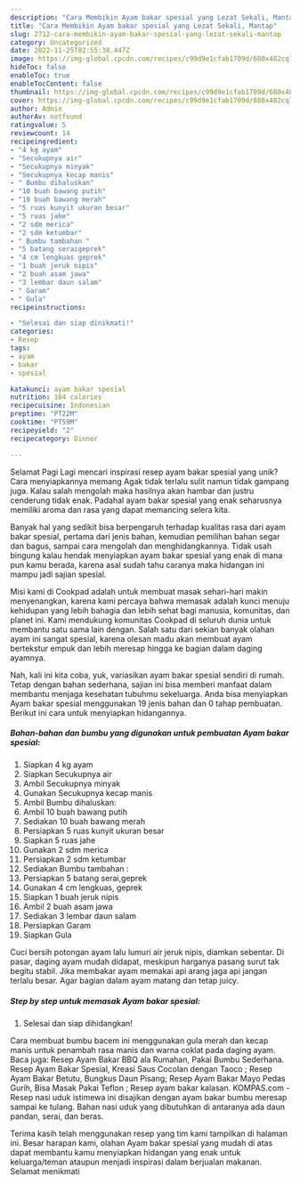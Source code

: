 ```yaml
---
description: "Cara Membikin Ayam bakar spesial yang Lezat Sekali, Mantap"
title: "Cara Membikin Ayam bakar spesial yang Lezat Sekali, Mantap"
slug: 2712-cara-membikin-ayam-bakar-spesial-yang-lezat-sekali-mantap
category: Uncategorized
date: 2022-11-25T02:55:38.447Z
image: https://img-global.cpcdn.com/recipes/c99d9e1cfab1709d/680x482cq70/ayam-bakar-spesial-foto-resep-utama.jpg
hideToc: false
enableToc: true
enableTocContent: false
thumbnail: https://img-global.cpcdn.com/recipes/c99d9e1cfab1709d/680x482cq70/ayam-bakar-spesial-foto-resep-utama.jpg
cover: https://img-global.cpcdn.com/recipes/c99d9e1cfab1709d/680x482cq70/ayam-bakar-spesial-foto-resep-utama.jpg
author: Admin
authorAv: notfound
ratingvalue: 5
reviewcount: 14
recipeingredient:
- "4 kg ayam"
- "Secukupnya air"
- "Secukupnya minyak"
- "Secukupnya kecap manis"
- " Bumbu dihaluskan"
- "10 buah bawang putih"
- "10 buah bawang merah"
- "5 ruas kunyit ukuran besar"
- "5 ruas jahe"
- "2 sdm merica"
- "2 sdm ketumbar"
- " Bumbu tambahan "
- "5 batang seraigeprek"
- "4 cm lengkuas geprek"
- "1 buah jeruk nipis"
- "2 buah asam jawa"
- "3 lembar daun salam"
- " Garam"
- " Gula"
recipeinstructions:

- "Selesai dan siap dinikmati!"
categories:
- Resep
tags:
- ayam
- bakar
- spesial

katakunci: ayam bakar spesial 
nutrition: 164 calories
recipecuisine: Indonesian
preptime: "PT22M"
cooktime: "PT59M"
recipeyield: "2"
recipecategory: Dinner

---
```



Selamat Pagi Lagi mencari inspirasi resep ayam bakar spesial yang unik? Cara menyiapkannya memang Agak tidak terlalu sulit namun tidak gampang juga. Kalau salah mengolah maka hasilnya akan hambar dan justru cenderung tidak enak. Padahal ayam bakar spesial yang enak seharusnya memiliki aroma dan rasa yang dapat memancing selera kita.


Banyak hal yang sedikit bisa berpengaruh terhadap kualitas rasa dari ayam bakar spesial, pertama dari jenis bahan, kemudian pemilihan bahan segar dan bagus, sampai cara mengolah dan menghidangkannya. Tidak usah bingung kalau hendak menyiapkan ayam bakar spesial yang enak di mana pun kamu berada, karena asal sudah tahu caranya maka hidangan ini mampu jadi sajian spesial.

Misi kami di Cookpad adalah untuk membuat masak sehari-hari makin menyenangkan, karena kami percaya bahwa memasak adalah kunci menuju kehidupan yang lebih bahagia dan lebih sehat bagi manusia, komunitas, dan planet ini. Kami mendukung komunitas Cookpad di seluruh dunia untuk membantu satu sama lain dengan. Salah satu dari sekian banyak olahan ayam ini sangat spesial, karena olesan madu akan membuat ayam bertekstur empuk dan lebih meresap hingga ke bagian dalam daging ayamnya.


Nah, kali ini kita coba, yuk, variasikan ayam bakar spesial sendiri di rumah. Tetap dengan bahan sederhana, sajian ini bisa memberi manfaat dalam membantu menjaga kesehatan tubuhmu sekeluarga. Anda bisa menyiapkan Ayam bakar spesial menggunakan 19 jenis bahan dan 0 tahap pembuatan. Berikut ini cara untuk menyiapkan hidangannya.

<!--inarticleads1-->

##### Bahan-bahan dan bumbu yang digunakan untuk pembuatan Ayam bakar spesial:

1. Siapkan 4 kg ayam
1. Siapkan Secukupnya air
1. Ambil Secukupnya minyak
1. Gunakan Secukupnya kecap manis
1. Ambil  Bumbu dihaluskan:
1. Ambil 10 buah bawang putih
1. Sediakan 10 buah bawang merah
1. Persiapkan 5 ruas kunyit ukuran besar
1. Siapkan 5 ruas jahe
1. Gunakan 2 sdm merica
1. Persiapkan 2 sdm ketumbar
1. Sediakan  Bumbu tambahan :
1. Persiapkan 5 batang serai,geprek
1. Gunakan 4 cm lengkuas, geprek
1. Siapkan 1 buah jeruk nipis
1. Ambil 2 buah asam jawa
1. Sediakan 3 lembar daun salam
1. Persiapkan  Garam
1. Siapkan  Gula


Cuci bersih potongan ayam lalu lumuri air jeruk nipis, diamkan sebentar. Di pasar, daging ayam mudah didapat, meskipun harganya pasang surut tak begitu stabil. Jika membakar ayam memakai api arang jaga api jangan terlalu besar. Agar bagian dalam ayam matang dan tetap juicy. 

<!--inarticleads2-->

##### Step by step untuk memasak Ayam bakar spesial:


1. Selesai dan siap dihidangkan!

Cara membuat bumbu bacem ini menggunakan gula merah dan kecap manis untuk penambah rasa manis dan warna coklat pada daging ayam. Baca juga: Resep Ayam Bakar BBQ ala Rumahan, Pakai Bumbu Sederhana. Resep Ayam Bakar Spesial, Kreasi Saus Cocolan dengan Taoco ; Resep Ayam Bakar Betutu, Bungkus Daun Pisang; Resep Ayam Bakar Mayo Pedas Gurih, Bisa Masak Pakai Teflon ; Resep ayam bakar kalasan. KOMPAS.com - Resep nasi uduk istimewa ini disajikan dengan ayam bakar bumbu meresap sampai ke tulang. Bahan nasi uduk yang dibutuhkan di antaranya ada daun pandan, serai, dan beras. 

Terima kasih telah menggunakan resep yang tim kami tampilkan di halaman ini. Besar harapan kami, olahan Ayam bakar spesial yang mudah di atas dapat membantu kamu menyiapkan hidangan yang enak untuk keluarga/teman ataupun menjadi inspirasi dalam berjualan makanan. Selamat menikmati
